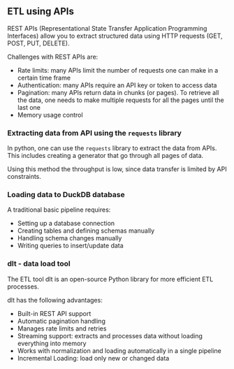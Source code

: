 ## ETL using APIs

REST APIs (Representational State Transfer Application Programming Interfaces) allow you to extract structured data using HTTP requests (GET, POST, PUT, DELETE). 

Challenges with REST APIs are:

- Rate limits: many APIs limit the number of requests one can make in a certain time frame
- Authentication: many APIs require an API key or token to access data
- Pagination: many APIs return data in chunks (or pages). To retrieve all the data, one needs to make multiple requests for all the pages until the last one
- Memory usage control

### Extracting data from API using the `requests` library
In python, one can use the `requests` library to extract the data from APIs. This includes creating a generator that go through all pages of data.

Using this method the throughput is low, since data transfer is limited by API constraints.

### Loading data to DuckDB database
A traditional basic pipeline requires:

- Setting up a database connection
- Creating tables and defining schemas manually
- Handling schema changes manually
- Writing queries to insert/update data

### dlt - data load tool
The ETL tool dlt is an open-source Python library for more efficient ETL processes.

dlt has the following advantages:

- Built-in REST API support
- Automatic pagination handling
- Manages rate limits and retries
- Streaming support: extracts and processes data without loading everything into memory
- Works with normalization and loading automatically in a single pipeline
- Incremental Loading: load only new or changed data



